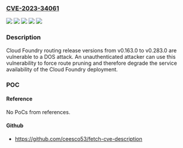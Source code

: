 ### [CVE-2023-34061](https://cve.mitre.org/cgi-bin/cvename.cgi?name=CVE-2023-34061)
![](https://img.shields.io/static/v1?label=Product&message=CF%20deployment&color=blue)
![](https://img.shields.io/static/v1?label=Product&message=Routing%20Release&color=blue)
![](https://img.shields.io/static/v1?label=Version&message=0.163.0%20&color=brightgreen)
![](https://img.shields.io/static/v1?label=Version&message=0.28.0%20&color=brightgreen)
![](https://img.shields.io/static/v1?label=Vulnerability&message=n%2Fa&color=blue)

### Description

Cloud Foundry routing release versions from v0.163.0 to v0.283.0 are vulnerable to a DOS attack.  An unauthenticated attacker can use this vulnerability to force route pruning and therefore degrade the service availability of the Cloud Foundry deployment.

### POC

#### Reference
No PoCs from references.

#### Github
- https://github.com/ceesco53/fetch-cve-description


